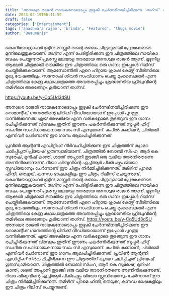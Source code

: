 ```yaml
---
title: "അനശ്വര രാജൻ നായകനോടൊപ്പം ഇഴുകി ചേർന്നഭിനയിച്ചിരിക്കുന്ന 'തഗ്സ്' സിനിമയിലെ ഗാനം"
date: 2023-02-19T06:11:59
draft: false
categories: ["Entertainment"]
tags: ['anashwara rajan', 'brinda', 'Featured', 'thugs movie']
author: "Beaumaris"
---
```


കൊറിയോഗ്രാഫർ ബ്രിന്ദ മാസ്റ്റർ തന്റെ രണ്ടാം ചിത്രവുമായി പ്രേക്ഷകരുടെ മുന്നിലെത്തുകയാണ്. തഗ്സ് എന്ന് പേരിട്ടിരിക്കുന്ന ഈ ചിത്രത്തിലെ നായികാ വേഷം ചെയ്യുന്നത് പ്രശസ്ത മലയാള താരമായ അനശ്വര രാജൻ ആണ്. മുഴുനീള ആക്ഷൻ ചിത്രമായി ഒരുക്കിയ ഈ ചിത്രത്തിലെ ഒരു ഗാനം ഇപ്പോൾ റിലീസ് ചെയ്തിരിക്കുകയാണ്. ആമസോണിൽ ഏറെ ഹിറ്റായ ക്രാഷ് കോഴ്സ് സീരിസിലെ മുഖ്യ വേഷത്തിലും, സന്തോഷ് ശിവൻ സംവിധാനം ചെയ്ത മുംബൈക്കാർ എന്ന ചിത്രത്തിലെ കേന്ദ്ര കഥാപാത്രത്തെ അവതരപ്പിച്ചും ശ്രദ്ധനേടിയ ഹ്രിദ്ധുവിന്റെ തമിഴിലെ അരങ്ങേറ്റം കൂടിയാണ് തഗ്സ്.

https://youtu.be/y-Cq5Ud3dSU

അനശ്വര രാജൻ നായകനോടൊപ്പം ഇഴുകി ചേർന്നഭിനയിച്ചിരിക്കുന്ന ഈ റൊമാന്റിക് ഗാനത്തിന്റെ ലിറിക്ക് വീഡിയോയാണ് ഇപ്പോൾ പുറത്തു വന്നിരിക്കുന്നത്. എയ് അഴകിയേ എന്ന വരികളോടെ തുടങ്ങുന്ന ഈ ഗാനം രചിച്ചിരിക്കുന്നത് വിവേകും ഇതിന് ഈണം പകർന്നിരിക്കുന്നത് സൂപ്പർ ഹിറ്റ് സംഗീത സംവിധായകനായ സാം സി എസുമാണ്. കപില്‍ കബിലൻ, ചിൻമയി എന്നിവര്‍ ചേര്‍ന്നാണ് ഈ ഗാനം ആലപിച്ചിരിക്കുന്നത്.

പ്രവീൺ ആന്റണി എഡിറ്റിംഗ് നിർവഹിച്ചിരിക്കുന്ന ഈ ചിത്രത്തിന് ക്യാമറ ചലിപ്പിച്ചത് പ്രിയേഷ് ഗുരുസ്വാമിയാണ്. ചിത്രത്തിൽ ബോബി സിംഹ, ആർ കെ സുരേഷ്, മുനിഷ് കാന്ത്, ശരത് അപ്പാനി തുടങ്ങി ഒരു വലിയ താരനിരതന്നെ അണിനിരക്കുന്നുണ്ട്. റിയാ ഷിബുവിന്റെ എച്ച്ആർ പിക്ചേഴ്സും ജിയോ സ്റ്റുഡിയോസും ചേർന്നാണ് ഈ ചിത്രം നിർമ്മിച്ചിരിക്കുന്നത്. തമിഴിന് പുറമെ ഹിന്ദി, തെലുങ്ക്, കന്നഡ ഭാഷകളിലും ഈ ചിത്രം റിലീസ് ചെയ്യുന്നുണ്ട്.
കൊറിയോഗ്രാഫർ ബ്രിന്ദ മാസ്റ്റർ തന്റെ രണ്ടാം ചിത്രവുമായി പ്രേക്ഷകരുടെ മുന്നിലെത്തുകയാണ്. തഗ്സ് എന്ന് പേരിട്ടിരിക്കുന്ന ഈ ചിത്രത്തിലെ നായികാ വേഷം ചെയ്യുന്നത് പ്രശസ്ത മലയാള താരമായ അനശ്വര രാജൻ ആണ്. മുഴുനീള ആക്ഷൻ ചിത്രമായി ഒരുക്കിയ ഈ ചിത്രത്തിലെ ഒരു ഗാനം ഇപ്പോൾ റിലീസ് ചെയ്തിരിക്കുകയാണ്. ആമസോണിൽ ഏറെ ഹിറ്റായ ക്രാഷ് കോഴ്സ് സീരിസിലെ മുഖ്യ വേഷത്തിലും, സന്തോഷ് ശിവൻ സംവിധാനം ചെയ്ത മുംബൈക്കാർ എന്ന ചിത്രത്തിലെ കേന്ദ്ര കഥാപാത്രത്തെ അവതരപ്പിച്ചും ശ്രദ്ധനേടിയ ഹ്രിദ്ധുവിന്റെ തമിഴിലെ അരങ്ങേറ്റം കൂടിയാണ് തഗ്സ്. https://youtu.be/y-Cq5Ud3dSU അനശ്വര രാജൻ നായകനോടൊപ്പം ഇഴുകി ചേർന്നഭിനയിച്ചിരിക്കുന്ന ഈ റൊമാന്റിക് ഗാനത്തിന്റെ ലിറിക്ക് വീഡിയോയാണ് ഇപ്പോൾ പുറത്തു വന്നിരിക്കുന്നത്. എയ് അഴകിയേ എന്ന വരികളോടെ തുടങ്ങുന്ന ഈ ഗാനം രചിച്ചിരിക്കുന്നത് വിവേകും ഇതിന് ഈണം പകർന്നിരിക്കുന്നത് സൂപ്പർ ഹിറ്റ് സംഗീത സംവിധായകനായ സാം സി എസുമാണ്. കപില്‍ കബിലൻ, ചിൻമയി എന്നിവര്‍ ചേര്‍ന്നാണ് ഈ ഗാനം ആലപിച്ചിരിക്കുന്നത്. പ്രവീൺ ആന്റണി എഡിറ്റിംഗ് നിർവഹിച്ചിരിക്കുന്ന ഈ ചിത്രത്തിന് ക്യാമറ ചലിപ്പിച്ചത് പ്രിയേഷ് ഗുരുസ്വാമിയാണ്. ചിത്രത്തിൽ ബോബി സിംഹ, ആർ കെ സുരേഷ്, മുനിഷ് കാന്ത്, ശരത് അപ്പാനി തുടങ്ങി ഒരു വലിയ താരനിരതന്നെ അണിനിരക്കുന്നുണ്ട്. റിയാ ഷിബുവിന്റെ എച്ച്ആർ പിക്ചേഴ്സും ജിയോ സ്റ്റുഡിയോസും ചേർന്നാണ് ഈ ചിത്രം നിർമ്മിച്ചിരിക്കുന്നത്. തമിഴിന് പുറമെ ഹിന്ദി, തെലുങ്ക്, കന്നഡ ഭാഷകളിലും ഈ ചിത്രം റിലീസ് ചെയ്യുന്നുണ്ട്.
